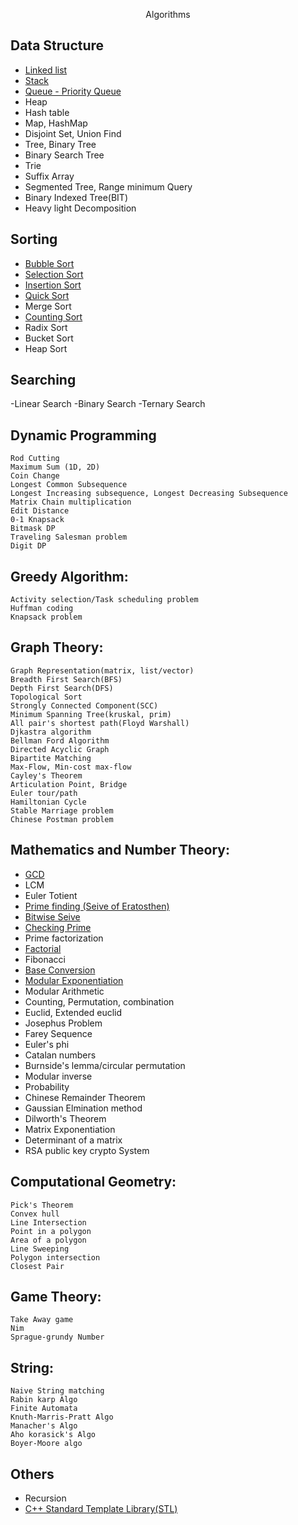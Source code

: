 <p align="center">
	Algorithms
</p>

## Data Structure
- [Linked list](https://github.com/MrinmoiHossain/Algorithms/tree/master/Data%20Structure/Linked%20List)
- [Stack](https://github.com/MrinmoiHossain/Algorithms/tree/master/Data%20Structure/Stack)
- [Queue - Priority Queue](https://github.com/MrinmoiHossain/Algorithms/tree/master/Data%20Structure/Queue)
- Heap
- Hash table
- Map, HashMap
- Disjoint Set, Union Find
- Tree, Binary Tree
- Binary Search Tree
- Trie
- Suffix Array
- Segmented Tree, Range minimum Query
- Binary Indexed Tree(BIT)
- Heavy light Decomposition

## Sorting
- [Bubble Sort](https://github.com/MrinmoiHossain/Algorithms/blob/master/Sorting/BubbleSort.cpp)
- [Selection Sort](https://github.com/MrinmoiHossain/Algorithms/blob/master/Sorting/SelectionSort.cpp)
- [Insertion Sort](https://github.com/MrinmoiHossain/Algorithms/blob/master/Sorting/InsertionSort.cpp)
- [Quick Sort](https://github.com/MrinmoiHossain/Algorithms/blob/master/Sorting/QuickSort.cpp)
- Merge Sort
- [Counting Sort](https://github.com/MrinmoiHossain/Algorithms/blob/master/Sorting/Counting%20Sort.cpp)
- Radix Sort
- Bucket Sort
- Heap Sort

## Searching
-Linear Search
-Binary Search
-Ternary Search

## Dynamic Programming
    Rod Cutting
    Maximum Sum (1D, 2D)
    Coin Change
    Longest Common Subsequence
    Longest Increasing subsequence, Longest Decreasing Subsequence
    Matrix Chain multiplication
    Edit Distance
    0-1 Knapsack
    Bitmask DP
    Traveling Salesman problem
    Digit DP

## Greedy Algorithm:
    Activity selection/Task scheduling problem
    Huffman coding
    Knapsack problem

## Graph Theory:
    Graph Representation(matrix, list/vector)
    Breadth First Search(BFS)
    Depth First Search(DFS)
    Topological Sort
    Strongly Connected Component(SCC)
    Minimum Spanning Tree(kruskal, prim)
    All pair's shortest path(Floyd Warshall)
    Djkastra algorithm
    Bellman Ford Algorithm
    Directed Acyclic Graph
    Bipartite Matching
    Max-Flow, Min-cost max-flow
    Cayley's Theorem
    Articulation Point, Bridge
    Euler tour/path
    Hamiltonian Cycle
    Stable Marriage problem
    Chinese Postman problem

## Mathematics and Number Theory:
- [GCD](https://github.com/MrinmoiHossain/Algorithms/blob/master/Number%20Theory/GCD.cpp)
- LCM
- Euler Totient
- [Prime finding (Seive of Eratosthen)](https://github.com/MrinmoiHossain/Algorithms/blob/master/Number%20Theory/SieveOfEratosthenes.cpp)
- [Bitwise Seive](https://github.com/MrinmoiHossain/Algorithms/blob/master/Number%20Theory/BitwiseSeive.cpp)
- [Checking Prime](https://github.com/MrinmoiHossain/Algorithms/blob/master/Number%20Theory/PrimeCheck.cpp)
- Prime factorization
- [Factorial](https://github.com/MrinmoiHossain/Algorithms/blob/master/Number%20Theory/Factorial.cpp)
- Fibonacci
- [Base Conversion](https://github.com/MrinmoiHossain/Algorithms/blob/master/Number%20Theory/BaseConversion.cpp)
- [Modular Exponentiation](https://github.com/MrinmoiHossain/Algorithms/blob/master/Number%20Theory/ModularExponentiation.cpp)
- Modular Arithmetic
- Counting, Permutation, combination
- Euclid, Extended euclid
- Josephus Problem
- Farey Sequence
- Euler's phi
- Catalan numbers
- Burnside's lemma/circular permutation
- Modular inverse
- Probability
- Chinese Remainder Theorem
- Gaussian Elmination method
- Dilworth's Theorem
- Matrix Exponentiation
- Determinant of a matrix
- RSA public key crypto System

## Computational Geometry:
    Pick's Theorem
    Convex hull
    Line Intersection
    Point in a polygon
    Area of a polygon
    Line Sweeping
    Polygon intersection
    Closest Pair

## Game Theory:
    Take Away game
    Nim
    Sprague-grundy Number

## String:
    Naive String matching
    Rabin karp Algo
    Finite Automata
    Knuth-Marris-Pratt Algo
    Manacher's Algo
    Aho korasick's Algo
    Boyer-Moore algo

## Others
- Recursion
- [C++ Standard Template Library(STL)](https://github.com/MrinmoiHossain/Algorithms/tree/master/C%2B%2B%20STL(Standard%20Template%20Library))

